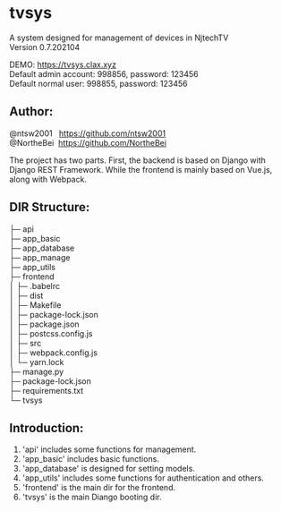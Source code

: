 # tvsys  
A system designed for management of devices in NjtechTV  
Version 0.7.202104

DEMO: https://tvsys.clax.xyz <br>
Default admin account: 998856, password: 123456 <br>
Default normal user: 998855, password: 123456
  
## Author:   
@ntsw2001&nbsp;&nbsp;&nbsp;https://github.com/ntsw2001  
@NortheBei&nbsp;&nbsp;https://github.com/NortheBei  

The project has two parts. First, the backend is based on Django with Django REST Framework. While the frontend is mainly based on Vue.js, along with Webpack.  
  
## DIR Structure:  
├─ api  
├─ app_basic  
├─ app_database  
├─ app_manage  
├─ app_utils  
├─ frontend  
│  ├─ .babelrc  
│  ├─ dist  
│  ├─ Makefile  
│  ├─ package-lock.json  
│  ├─ package.json  
│  ├─ postcss.config.js  
│  ├─ src  
│  ├─ webpack.config.js  
│  └─ yarn.lock  
├─ manage.py  
├─ package-lock.json  
├─ requirements.txt  
└─ tvsys  
  
## Introduction:   
1. 'api' includes some functions for management.  
2. 'app_basic' includes basic functions.  
3. 'app_database' is designed for setting models.  
4. 'app_utils' includes some functions for authentication and others.  
5. 'frontend' is the main dir for the frontend.   
6. 'tvsys' is the main Diango booting dir.  
